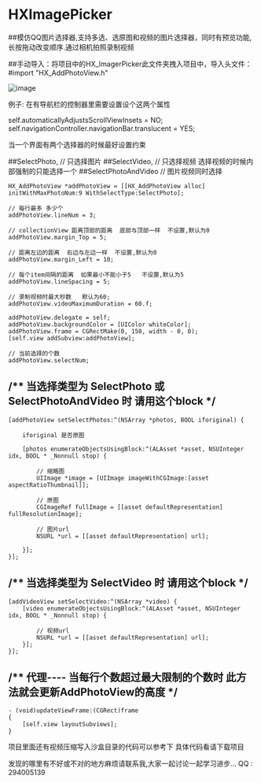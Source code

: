 # HXImagePicker

##模仿QQ图片选择器,支持多选、选原图和视频的图片选择器，同时有预览功能,长按拖动改变顺序.通过相机拍照录制视频

##手动导入：将项目中的HX_ImagerPicker此文件夹拽入项目中，导入头文件：#import "HX_AddPhotoView.h"

![image](https://github.com/LoveZYForever/HXImagePicker/raw/master/screenshots/xuanzeqi.gif)

例子: 
在有导航栏的控制器里需要设置设个这两个属性

self.automaticallyAdjustsScrollViewInsets = NO; 
self.navigationController.navigationBar.translucent = YES;

当一个界面有两个选择器的时候最好设置约束

##SelectPhoto,        // 只选择图片
##SelectVideo,        // 只选择视频        选择视频的时候内部强制的只能选择一个
##SelectPhotoAndVideo // 图片视频同时选择

```objc
HX_AddPhotoView *addPhotoView = [[HX_AddPhotoView alloc] initWithMaxPhotoNum:9 WithSelectType:SelectPhoto];

// 每行最多 多少个
addPhotoView.lineNum = 3;

// collectionView 距离顶部的距离  底部与顶部一样  不设置,默认为0
addPhotoView.margin_Top = 5;

// 距离左边的距离  右边与左边一样  不设置,默认为0
addPhotoView.margin_Left = 10;

// 每个item间隔的距离  如果最小不能小于5   不设置,默认为5
addPhotoView.lineSpacing = 5;

// 录制视频时最大秒数   默认为60;
addPhotoView.videoMaximumDuration = 60.f;

addPhotoView.delegate = self;
addPhotoView.backgroundColor = [UIColor whiteColor];
addPhotoView.frame = CGRectMake(0, 150, width - 0, 0);
[self.view addSubview:addPhotoView];

// 当前选择的个数
addPhotoView.selectNum;
```

## /**  当选择类型为 SelectPhoto 或 SelectPhotoAndVideo 时 请用这个block  */

```objc
[addPhotoView setSelectPhotos:^(NSArray *photos, BOOL iforiginal) {

    iforiginal 是否原图

    [photos enumerateObjectsUsingBlock:^(ALAsset *asset, NSUInteger idx, BOOL * _Nonnull stop) {

        // 缩略图
        UIImage *image = [UIImage imageWithCGImage:[asset aspectRatioThumbnail]];

        // 原图
        CGImageRef fullImage = [[asset defaultRepresentation] fullResolutionImage];

        // 图片url
        NSURL *url = [[asset defaultRepresentation] url];

    }];
}];
```
## /**  当选择类型为 SelectVideo 时 请用这个block  */

```objc
[addVideoView setSelectVideo:^(NSArray *video) {
    [video enumerateObjectsUsingBlock:^(ALAsset *asset, NSUInteger idx, BOOL * _Nonnull stop) {

        // 视频url
        NSURL *url = [[asset defaultRepresentation] url];
    }];
}];
```

## /**  代理---- 当每行个数超过最大限制的个数时 此方法就会更新AddPhotoView的高度  */

```objc
- (void)updateViewFrame:(CGRect)frame
{
    [self.view layoutSubviews];
}
```

项目里面还有视频压缩写入沙盒目录的代码可以参考下
具体代码看请下载项目

发现的哪里有不好或不对的地方麻烦请联系我,大家一起讨论一起学习进步... 
QQ : 294005139
